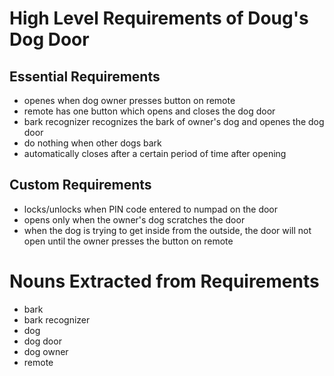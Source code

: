 # High Level Requirements of Doug's Dog Door

## Essential Requirements

- openes when dog owner presses button on remote
- remote has one button which opens and closes the dog door
- bark recognizer recognizes the bark of owner's dog and openes the dog door
- do nothing when other dogs bark
- automatically closes after a certain period of time after opening

## Custom Requirements

- locks/unlocks when PIN code entered to numpad on the door
- opens only when the owner's dog scratches the door
- when the dog is trying to get inside from the outside, the door will not open until the owner presses the button on remote

# Nouns Extracted from Requirements

- bark
- bark recognizer
- dog
- dog door
- dog owner
- remote
